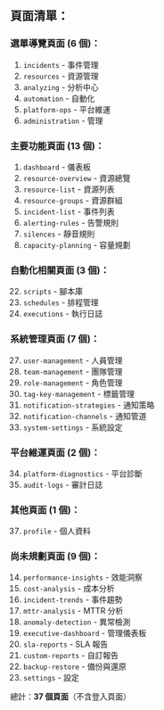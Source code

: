 ## 頁面清單：

### 選單導覽頁面 (6 個)：
1. `incidents` - 事件管理 [](/images/incidents.png)
2. `resources` - 資源管理 [](/images/resources.png)
3. `analyzing` - 分析中心 [](/images/analyzing.png)
4. `automation` - 自動化 [](/images/automation.png)
5. `platform-ops` - 平台維運 [](/images/platform-ops.png)
6. `administration` - 管理 [](/images/administration.png)

### 主要功能頁面 (13 個)：
1. `dashboard` - 儀表板 [](/images/dashboard.png)
6. `resource-overview` - 資源總覽 [](/images/resource-overview.png)
7. `resource-list` - 資源列表 [](/images/resource-list.png)
8. `resource-groups` - 資源群組 [](/images/resource-groups.png)
9. `incident-list` - 事件列表 [](/images/incident-list.png)
10. `alerting-rules` - 告警規則 [](/images/alerting-rules.png)
11. `silences` - 靜音規則 [](/images/silences.png)
12. `capacity-planning` - 容量規劃 [](/images/capacity-planning.png)


### 自動化相關頁面 (3 個)：
22. `scripts` - 腳本庫 [](/images/scripts.png)
23. `schedules` - 排程管理 [](/images/schedules.png)
24. `executions` - 執行日誌 [](/images/executions.png)

### 系統管理頁面 (7 個)：
27. `user-management` - 人員管理 [](/images/user-management.png)
28. `team-management` - 團隊管理 [](/images/team-management.png)
29. `role-management` - 角色管理 [](/images/role-management.png)
30. `tag-key-management` - 標籤管理 [](/images/tag-key-management.png)
31. `notification-strategies` - 通知策略 [](/images/notification-strategies.png)
32. `notification-channels` - 通知管道 [](/images/notification-channels.png)
33. `system-settings` - 系統設定 [](/images/system-settings.png)


### 平台維運頁面 (2 個)：
34. `platform-diagnostics` - 平台診斷 [](/images/platform-diagnostics.png)
35. `audit-logs` - 審計日誌 [](/images/audit-logs.png)

### 其他頁面 (1 個)：
37. `profile` - 個人資料 [](/images/profile.png)


### 尚未規劃頁面 (9 個)：
14. `performance-insights` - 效能洞察
15. `cost-analysis` - 成本分析
16. `incident-trends` - 事件趨勢
17. `mttr-analysis` - MTTR 分析
18. `anomaly-detection` - 異常檢測
19. `executive-dashboard` - 管理儀表板
20. `sla-reports` - SLA 報告
21. `custom-reports` - 自訂報告
36. `backup-restore` - 備份與還原
25. `settings` - 設定 [](/images/settings.png)


總計：**37 個頁面**（不含登入頁面）